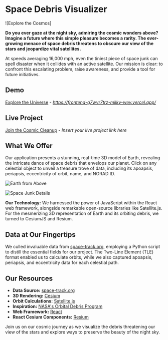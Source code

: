 # Space Debris Visualizer

![Explore the Cosmos]


**Do you ever gaze at the night sky, admiring the cosmic wonders above? Imagine a future where this simple pleasure becomes a rarity. The ever-growing menace of space debris threatens to obscure our view of the stars and jeopardize vital satellites.**

At speeds averaging 16,000 mph, even the tiniest piece of space junk can spell disaster when it collides with an active satellite. Our mission is clear: to confront this escalating problem, raise awareness, and provide a tool for future initiatives.

## Demo

[Explore the Universe](#) - *https://frontend-g7wvr7trz-milky-wey.vercel.app/*

## Live Project

[Join the Cosmic Cleanup](#) - *Insert your live project link here*

## What We Offer

Our application presents a stunning, real-time 3D model of Earth, revealing the intricate dance of space debris that envelops our planet. Click on any celestial object to unveil a treasure trove of data, including its apoapsis, periapsis, eccentricity of orbit, name, and NORAD ID.

![Earth from Above](https://user-images.githubusercontent.com/18373185/135787252-d4873699-bc5f-4f78-8f49-0e9af52db283.png)

![Space Junk Details](https://user-images.githubusercontent.com/18373185/135787265-b9dcb0d5-8901-4887-81f7-eb2970fe5018.png)

**Our Technology:** We harnessed the power of JavaScript within the React web framework, alongside remarkable open-source libraries like Satellite.js. For the mesmerizing 3D representation of Earth and its orbiting debris, we turned to CesiumJS and Resium.

## Data at Our Fingertips

We culled invaluable data from [space-track.org](https://www.space-track.org/documentation#/api), employing a Python script to distill the essential fields for our project. The Two-Line Element (TLE) format enabled us to calculate orbits, while we also captured apoapsis, periapsis, and eccentricity data for each celestial path.

## Our Resources

- **Data Source:** [space-track.org](https://www.space-track.org/documentation#/api)
- **3D Rendering:** [Cesium](https://cesium.com/)
- **Orbit Calculations:** [Satellite.js](https://github.com/shashwatak/satellite-js)
- **Inspiration:** [NASA's Orbital Debris Program](https://www.nasa.gov/mission_pages/station/news/orbital_debris.html)
- **Web Framework:** [React](https://reactjs.org/)
- **React Cesium Components:** [Resium](https://resium.reearth.io/)

Join us on our cosmic journey as we visualize the debris threatening our view of the stars and explore ways to preserve the beauty of the night sky.

